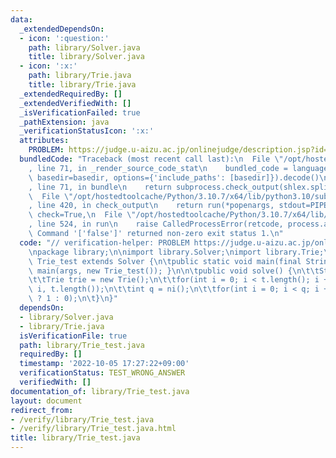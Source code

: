 ```yaml
---
data:
  _extendedDependsOn:
  - icon: ':question:'
    path: library/Solver.java
    title: library/Solver.java
  - icon: ':x:'
    path: library/Trie.java
    title: library/Trie.java
  _extendedRequiredBy: []
  _extendedVerifiedWith: []
  _isVerificationFailed: true
  _pathExtension: java
  _verificationStatusIcon: ':x:'
  attributes:
    PROBLEM: https://judge.u-aizu.ac.jp/onlinejudge/description.jsp?id=ALDS1_14_D
  bundledCode: "Traceback (most recent call last):\n  File \"/opt/hostedtoolcache/Python/3.10.7/x64/lib/python3.10/site-packages/onlinejudge_verify/documentation/build.py\"\
    , line 71, in _render_source_code_stat\n    bundled_code = language.bundle(stat.path,\
    \ basedir=basedir, options={'include_paths': [basedir]}).decode()\n  File \"/opt/hostedtoolcache/Python/3.10.7/x64/lib/python3.10/site-packages/onlinejudge_verify/languages/user_defined.py\"\
    , line 71, in bundle\n    return subprocess.check_output(shlex.split(command))\n\
    \  File \"/opt/hostedtoolcache/Python/3.10.7/x64/lib/python3.10/subprocess.py\"\
    , line 420, in check_output\n    return run(*popenargs, stdout=PIPE, timeout=timeout,\
    \ check=True,\n  File \"/opt/hostedtoolcache/Python/3.10.7/x64/lib/python3.10/subprocess.py\"\
    , line 524, in run\n    raise CalledProcessError(retcode, process.args,\nsubprocess.CalledProcessError:\
    \ Command '['false']' returned non-zero exit status 1.\n"
  code: "// verification-helper: PROBLEM https://judge.u-aizu.ac.jp/onlinejudge/description.jsp?id=ALDS1_14_D\n\
    \npackage library;\n\nimport library.Solver;\nimport library.Trie;\n\npublic class\
    \ Trie_test extends Solver {\n\tpublic static void main(final String[] args) {\
    \ main(args, new Trie_test()); }\n\n\tpublic void solve() {\n\t\tString t = ns();\n\
    \t\tTrie trie = new Trie();\n\t\tfor(int i = 0; i < t.length(); i ++) trie.add(t,\
    \ i, t.length());\n\t\tint q = ni();\n\t\tfor(int i = 0; i < q; i ++) prtln(trie.startWith(ns())\
    \ ? 1 : 0);\n\t}\n}"
  dependsOn:
  - library/Solver.java
  - library/Trie.java
  isVerificationFile: true
  path: library/Trie_test.java
  requiredBy: []
  timestamp: '2022-10-05 17:27:22+09:00'
  verificationStatus: TEST_WRONG_ANSWER
  verifiedWith: []
documentation_of: library/Trie_test.java
layout: document
redirect_from:
- /verify/library/Trie_test.java
- /verify/library/Trie_test.java.html
title: library/Trie_test.java
---
```


